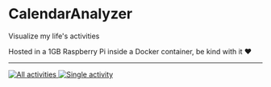 # CalendarAnalyzer

Visualize my life's activities

Hosted in a 1GB Raspberry Pi inside a Docker container, be kind with it ❤️

---

[
![All activities](https://i.imgur.com/KNwPSST.png)
![Single activity](https://i.imgur.com/iZTkJI8.png)
](http://raspberry.gleeze.com:8501/)
